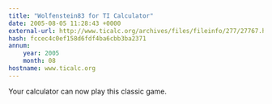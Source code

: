 ```yaml
---
title: "Wolfenstein83 for TI Calculator"
date: 2005-08-05 11:28:43 +0000
external-url: http://www.ticalc.org/archives/files/fileinfo/277/27767.html
hash: fccec4c0ef158d6fdf4ba6cbb3ba2371
annum:
    year: 2005
    month: 08
hostname: www.ticalc.org
---
```


Your calculator can now play this classic game.
